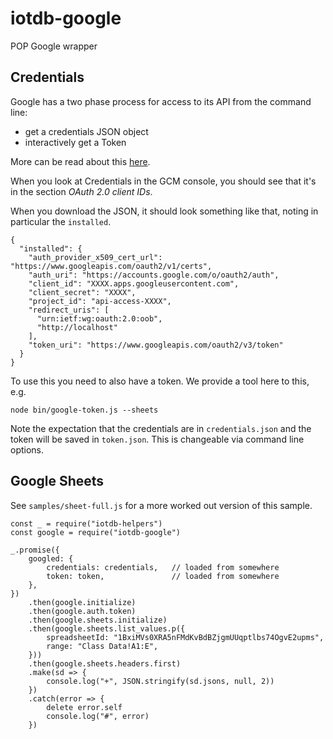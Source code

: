 # iotdb-google
POP Google wrapper

## Credentials

Google has a two phase process for access to its API
from the command line:

* get a credentials JSON object
* interactively get a Token

More can be read about this
[here](https://developers.google.com/sheets/api/quickstart/nodejs).

When you look at Credentials in the GCM console, you 
should see that it's in the section *OAuth 2.0 client IDs*.

When you download the JSON, it should look something like that,
noting in particular the `installed`.

    {
      "installed": {
        "auth_provider_x509_cert_url": "https://www.googleapis.com/oauth2/v1/certs", 
        "auth_uri": "https://accounts.google.com/o/oauth2/auth", 
        "client_id": "XXXX.apps.googleusercontent.com", 
        "client_secret": "XXXX", 
        "project_id": "api-access-XXXX", 
        "redirect_uris": [
          "urn:ietf:wg:oauth:2.0:oob", 
          "http://localhost"
        ], 
        "token_uri": "https://www.googleapis.com/oauth2/v3/token"
      }
    }

To use this you need to also have a token.
We provide a tool here to this, e.g.

    node bin/google-token.js --sheets 

Note the expectation that the credentials are in `credentials.json`
and the token will be saved in `token.json`. 
This is changeable via command line options.

## Google Sheets

See `samples/sheet-full.js` for a more worked out
version of this sample.

    const _ = require("iotdb-helpers")
    const google = require("iotdb-google")

    _.promise({
        googled: {
            credentials: credentials,   // loaded from somewhere
            token: token,               // loaded from somewhere
        },
    })
        .then(google.initialize)
        .then(google.auth.token)
        .then(google.sheets.initialize)
        .then(google.sheets.list_values.p({
            spreadsheetId: "1BxiMVs0XRA5nFMdKvBdBZjgmUUqptlbs74OgvE2upms",
            range: "Class Data!A1:E",
        }))
        .then(google.sheets.headers.first)
        .make(sd => {
            console.log("+", JSON.stringify(sd.jsons, null, 2))
        })
        .catch(error => {
            delete error.self
            console.log("#", error)
        })

